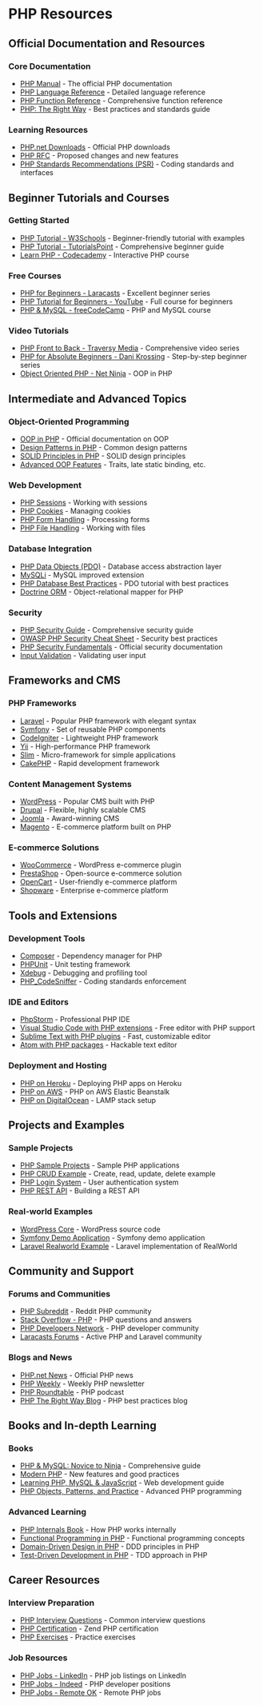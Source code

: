# PHP Resources

## Official Documentation and Resources

### Core Documentation
- [PHP Manual](https://www.php.net/manual/en/) - The official PHP documentation
- [PHP Language Reference](https://www.php.net/manual/en/langref.php) - Detailed language reference
- [PHP Function Reference](https://www.php.net/manual/en/funcref.php) - Comprehensive function reference
- [PHP: The Right Way](https://phptherightway.com/) - Best practices and standards guide

### Learning Resources
- [PHP.net Downloads](https://www.php.net/downloads.php) - Official PHP downloads
- [PHP RFC](https://wiki.php.net/rfc) - Proposed changes and new features
- [PHP Standards Recommendations (PSR)](https://www.php-fig.org/psr/) - Coding standards and interfaces

## Beginner Tutorials and Courses

### Getting Started
- [PHP Tutorial - W3Schools](https://www.w3schools.com/php/) - Beginner-friendly tutorial with examples
- [PHP Tutorial - TutorialsPoint](https://www.tutorialspoint.com/php/index.htm) - Comprehensive beginner guide
- [Learn PHP - Codecademy](https://www.codecademy.com/learn/learn-php) - Interactive PHP course

### Free Courses
- [PHP for Beginners - Laracasts](https://laracasts.com/series/php-for-beginners-2023-edition) - Excellent beginner series
- [PHP Tutorial for Beginners - YouTube](https://www.youtube.com/watch?v=OK_JCtrrv-c) - Full course for beginners
- [PHP & MySQL - freeCodeCamp](https://www.youtube.com/watch?v=yXzWfZ4N4xU) - PHP and MySQL course

### Video Tutorials
- [PHP Front to Back - Traversy Media](https://www.youtube.com/playlist?list=PLillGF-RfqbZ2ybcoD2OaabW2P7Ws8CWu) - Comprehensive video series
- [PHP for Absolute Beginners - Dani Krossing](https://www.youtube.com/playlist?list=PL0eyrZgxdwhwBToawjm9faF1ixePexft-) - Step-by-step beginner series
- [Object Oriented PHP - Net Ninja](https://www.youtube.com/playlist?list=PL4cUxeGkcC9hNpT-yVAYxNWOmxjxL51Hy) - OOP in PHP

## Intermediate and Advanced Topics

### Object-Oriented Programming
- [OOP in PHP](https://www.php.net/manual/en/language.oop5.php) - Official documentation on OOP
- [Design Patterns in PHP](https://refactoring.guru/design-patterns/php) - Common design patterns
- [SOLID Principles in PHP](https://laracasts.com/series/solid-principles-in-php) - SOLID design principles
- [Advanced OOP Features](https://www.php.net/manual/en/language.oop5.advanced.php) - Traits, late static binding, etc.

### Web Development
- [PHP Sessions](https://www.php.net/manual/en/book.session.php) - Working with sessions
- [PHP Cookies](https://www.php.net/manual/en/features.cookies.php) - Managing cookies
- [PHP Form Handling](https://www.w3schools.com/php/php_forms.asp) - Processing forms
- [PHP File Handling](https://www.php.net/manual/en/book.filesystem.php) - Working with files

### Database Integration
- [PHP Data Objects (PDO)](https://www.php.net/manual/en/book.pdo.php) - Database access abstraction layer
- [MySQLi](https://www.php.net/manual/en/book.mysqli.php) - MySQL improved extension
- [PHP Database Best Practices](https://phpdelusions.net/pdo) - PDO tutorial with best practices
- [Doctrine ORM](https://www.doctrine-project.org/) - Object-relational mapper for PHP

### Security
- [PHP Security Guide](https://phpsecurity.readthedocs.io/en/latest/) - Comprehensive security guide
- [OWASP PHP Security Cheat Sheet](https://cheatsheetseries.owasp.org/cheatsheets/PHP_Configuration_Cheat_Sheet.html) - Security best practices
- [PHP Security Fundamentals](https://www.php.net/manual/en/security.php) - Official security documentation
- [Input Validation](https://www.php.net/manual/en/filter.examples.validation.php) - Validating user input

## Frameworks and CMS

### PHP Frameworks
- [Laravel](https://laravel.com/) - Popular PHP framework with elegant syntax
- [Symfony](https://symfony.com/) - Set of reusable PHP components
- [CodeIgniter](https://codeigniter.com/) - Lightweight PHP framework
- [Yii](https://www.yiiframework.com/) - High-performance PHP framework
- [Slim](https://www.slimframework.com/) - Micro-framework for simple applications
- [CakePHP](https://cakephp.org/) - Rapid development framework

### Content Management Systems
- [WordPress](https://wordpress.org/) - Popular CMS built with PHP
- [Drupal](https://www.drupal.org/) - Flexible, highly scalable CMS
- [Joomla](https://www.joomla.org/) - Award-winning CMS
- [Magento](https://magento.com/) - E-commerce platform built on PHP

### E-commerce Solutions
- [WooCommerce](https://woocommerce.com/) - WordPress e-commerce plugin
- [PrestaShop](https://www.prestashop.com/) - Open-source e-commerce solution
- [OpenCart](https://www.opencart.com/) - User-friendly e-commerce platform
- [Shopware](https://www.shopware.com/) - Enterprise e-commerce platform

## Tools and Extensions

### Development Tools
- [Composer](https://getcomposer.org/) - Dependency manager for PHP
- [PHPUnit](https://phpunit.de/) - Unit testing framework
- [Xdebug](https://xdebug.org/) - Debugging and profiling tool
- [PHP_CodeSniffer](https://github.com/squizlabs/PHP_CodeSniffer) - Coding standards enforcement

### IDE and Editors
- [PhpStorm](https://www.jetbrains.com/phpstorm/) - Professional PHP IDE
- [Visual Studio Code with PHP extensions](https://code.visualstudio.com/) - Free editor with PHP support
- [Sublime Text with PHP plugins](https://www.sublimetext.com/) - Fast, customizable editor
- [Atom with PHP packages](https://atom.io/) - Hackable text editor

### Deployment and Hosting
- [PHP on Heroku](https://devcenter.heroku.com/articles/getting-started-with-php) - Deploying PHP apps on Heroku
- [PHP on AWS](https://docs.aws.amazon.com/elasticbeanstalk/latest/dg/php-development-environment.html) - PHP on AWS Elastic Beanstalk
- [PHP on DigitalOcean](https://www.digitalocean.com/community/tutorials/how-to-install-linux-apache-mysql-php-lamp-stack-on-ubuntu-20-04) - LAMP stack setup

## Projects and Examples

### Sample Projects
- [PHP Sample Projects](https://github.com/microsoft/php-sample-app) - Sample PHP applications
- [PHP CRUD Example](https://www.tutorialrepublic.com/php-tutorial/php-mysql-crud-application.php) - Create, read, update, delete example
- [PHP Login System](https://codewithawa.com/posts/complete-user-registration-system-using-php-and-mysql-database) - User authentication system
- [PHP REST API](https://www.codeofaninja.com/2017/02/create-simple-rest-api-in-php.html) - Building a REST API

### Real-world Examples
- [WordPress Core](https://github.com/WordPress/WordPress) - WordPress source code
- [Symfony Demo Application](https://github.com/symfony/demo) - Symfony demo application
- [Laravel Realworld Example](https://github.com/gothinkster/laravel-realworld-example-app) - Laravel implementation of RealWorld

## Community and Support

### Forums and Communities
- [PHP Subreddit](https://www.reddit.com/r/PHP/) - Reddit PHP community
- [Stack Overflow - PHP](https://stackoverflow.com/questions/tagged/php) - PHP questions and answers
- [PHP Developers Network](https://phpdevelopers.net/) - PHP developer community
- [Laracasts Forums](https://laracasts.com/discuss) - Active PHP and Laravel community

### Blogs and News
- [PHP.net News](https://www.php.net/archive/index.php) - Official PHP news
- [PHP Weekly](https://www.phpweekly.com/) - Weekly PHP newsletter
- [PHP Roundtable](https://www.phproundtable.com/) - PHP podcast
- [PHP The Right Way Blog](https://www.phptherightway.com/blog/) - PHP best practices blog

## Books and In-depth Learning

### Books
- [PHP & MySQL: Novice to Ninja](https://www.sitepoint.com/premium/books/php-mysql-novice-to-ninja-6th-edition) - Comprehensive guide
- [Modern PHP](https://www.oreilly.com/library/view/modern-php/9781491905173/) - New features and good practices
- [Learning PHP, MySQL & JavaScript](https://www.oreilly.com/library/view/learning-php-mysql/9781491979075/) - Web development guide
- [PHP Objects, Patterns, and Practice](https://www.apress.com/gp/book/9781484219959) - Advanced PHP programming

### Advanced Learning
- [PHP Internals Book](http://www.phpinternalsbook.com/) - How PHP works internally
- [Functional Programming in PHP](https://leanpub.com/functional-php) - Functional programming concepts
- [Domain-Driven Design in PHP](https://leanpub.com/ddd-in-php) - DDD principles in PHP
- [Test-Driven Development in PHP](https://laracasts.com/series/build-a-laravel-app-with-tdd) - TDD approach in PHP

## Career Resources

### Interview Preparation
- [PHP Interview Questions](https://www.tutorialspoint.com/php/php_interview_questions.htm) - Common interview questions
- [PHP Certification](https://www.zend.com/training/php-certification-exam) - Zend PHP certification
- [PHP Exercises](https://www.w3resource.com/php-exercises/) - Practice exercises

### Job Resources
- [PHP Jobs - LinkedIn](https://www.linkedin.com/jobs/php-jobs) - PHP job listings on LinkedIn
- [PHP Jobs - Indeed](https://www.indeed.com/q-php-developer-jobs.html) - PHP developer positions
- [PHP Jobs - Remote OK](https://remoteok.com/remote-php-jobs) - Remote PHP jobs
